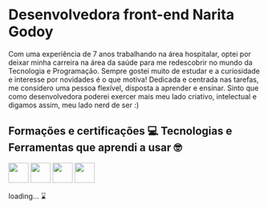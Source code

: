 # Desenvolvedora front-end Narita Godoy 

Com uma experiência de 7 anos trabalhando na área hospitalar, optei por deixar minha carreira na área da saúde
para me redescobrir no mundo da Tecnologia e Programação. Sempre gostei muito de estudar e a curiosidade e interesse por novidades é o que motiva! 
Dedicada e centrada nas tarefas, me considero uma pessoa flexível, disposta a aprender e ensinar. 
Sinto que como desenvolvedora poderei exercer mais meu lado criativo, intelectual e digamos assim, meu lado nerd de ser :)

## Formações e certificações 💻 Tecnologias e Ferramentas que aprendi a usar 🤓

<img src="https://cdn.jsdelivr.net/gh/devicons/devicon/icons/html5/html5-original.svg" width="40" height="40" />  <img src="https://cdn.jsdelivr.net/gh/devicons/devicon/icons/css3/css3-original.svg"  width="40" height="40" /> <img src="https://cdn.jsdelivr.net/gh/devicons/devicon/icons/atom/atom-original.svg" width="40" height="40"  /> <img src="https://cdn.jsdelivr.net/gh/devicons/devicon/icons/javascript/javascript-original.svg" width="40" height="40"  />
          
          

loading... ⌛ 



          


<!---
naritagodoy/naritagodoy is a ✨ special ✨ repository because its `README.md` (this file) appears on your GitHub profile.
You can click the Preview link to take a look at your changes.
--->
